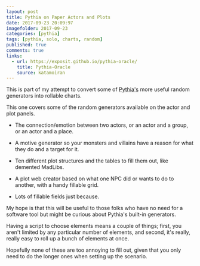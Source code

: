 ```yaml
---
layout: post
title: Pythia on Paper Actors and Plots
date: 2017-09-23 20:09:97
imagefolder: 2017-09-23
categories: [pythia]
tags: [pythia, solo, charts, random]
published: true
comments: true
links:
  - url: https://exposit.github.io/pythia-oracle/
    title: Pythia-Oracle
    source: katamoiran
---
```


This is part of my attempt to convert some of <a href="https://exposit.github.io/pythia-oracle/">Pythia's</a> more useful random generators into rollable charts.

This one covers some of the random generators available on the actor and plot panels.

<!--more-->

* The connection/emotion between two actors, or an actor and a group, or an actor and a place.

* A motive generator so your monsters and villains have a reason for what they do and a target for it.

* Ten different plot structures and the tables to fill them out, like demented MadLibs.

* A plot web creator based on what one NPC did or wants to do to another, with a handy fillable grid.

* Lots of fillable fields just because.

My hope is that this will be useful to those folks who have no need for a software tool but might be curious about Pythia's built-in generators.

Having a script to choose elements means a couple of things; first, you aren't limited by any particular number of elements, and second, it's really, really easy to roll up a bunch of elements at once.

Hopefully none of these are too annoying to fill out, given that you only need to do the longer ones when setting up the scenario.

